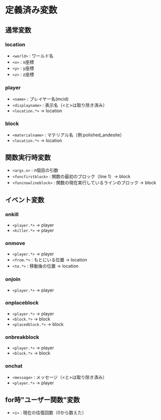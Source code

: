 # 定義済み変数
## 通常変数
### location
- `<world>` : ワールド名
- `<x>` : x座標
- `<y>` : y座標
- `<z>` : z座標
### player
- `<name>` : プレイヤー名(mcid)
- `<displayname>` : 表示名（\<と\>は取り除き済み）
- `<location.*>` -> location
### block
- `<materialname>` : マテリアル名（例:polished_andesite）
- `<location.*>` -> location
## 関数実行時変数
- `<args.n>` : n個目の引数
- `<funcfirstblock>` : 関数の最初のブロック（line 1）-> block
- `<funcnowlineblock>` : 関数の現在実行しているラインのブロック -> block
## イベント変数
### onkill
- `<player.*>` -> player
- `<killer.*>` -> player
### onmove
- `<player.*>` -> player
- `<from.*>` : もとにいる位置 -> location
- `<to.*>` : 移動後の位置 -> location
### onjoin
- `<player.*>` -> player
### onplaceblock
- `<player.*>` -> player
- `<block.*>` -> block
- `<placedblock.*>` -> block
### onbreakblock
- `<player.*>` -> player
- `<block.*>` -> block
### onchat
- `<message>` : メッセージ（\<と\>は取り除き済み）
- `<player.*>` -> player
## for時"ユーザー関数"変数
- `<i>` : 現在の往復回数（0から数えた）